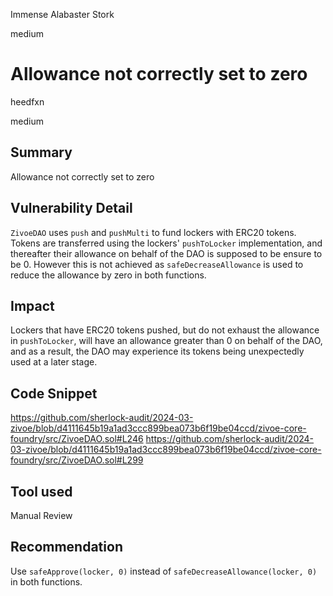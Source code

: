 Immense Alabaster Stork

medium

# Allowance not correctly set to zero

heedfxn

medium

## Summary
Allowance not correctly set to zero
## Vulnerability Detail
`ZivoeDAO` uses `push` and `pushMulti` to fund lockers with ERC20 tokens. Tokens are transferred using the lockers' `pushToLocker` implementation, and thereafter their allowance on behalf of the DAO is supposed to be ensure to be 0. However this is not achieved as `safeDecreaseAllowance` is used to reduce the allowance by zero in both functions. 
## Impact
Lockers that have ERC20 tokens pushed, but do not exhaust the allowance in `pushToLocker`, will have an allowance greater than 0 on behalf of the DAO, and as a result, the DAO may experience its tokens being unexpectedly used at a later stage. 
## Code Snippet
https://github.com/sherlock-audit/2024-03-zivoe/blob/d4111645b19a1ad3ccc899bea073b6f19be04ccd/zivoe-core-foundry/src/ZivoeDAO.sol#L246
https://github.com/sherlock-audit/2024-03-zivoe/blob/d4111645b19a1ad3ccc899bea073b6f19be04ccd/zivoe-core-foundry/src/ZivoeDAO.sol#L299
## Tool used

Manual Review

## Recommendation
Use `safeApprove(locker, 0)` instead of `safeDecreaseAllowance(locker, 0)` in both functions.

